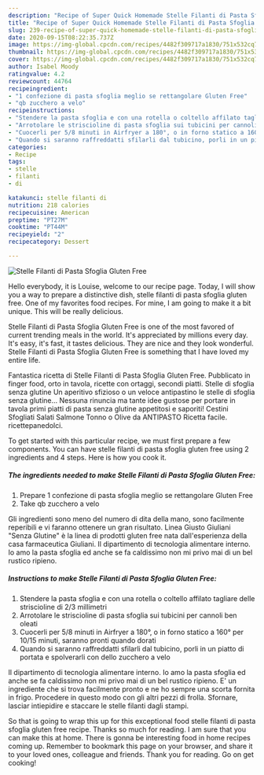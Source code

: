 ```yaml
---
description: "Recipe of Super Quick Homemade Stelle Filanti di Pasta Sfoglia Gluten Free"
title: "Recipe of Super Quick Homemade Stelle Filanti di Pasta Sfoglia Gluten Free"
slug: 239-recipe-of-super-quick-homemade-stelle-filanti-di-pasta-sfoglia-gluten-free
date: 2020-09-15T08:22:35.737Z
image: https://img-global.cpcdn.com/recipes/4482f309717a1830/751x532cq70/stelle-filanti-di-pasta-sfoglia-gluten-free-recipe-main-photo.jpg
thumbnail: https://img-global.cpcdn.com/recipes/4482f309717a1830/751x532cq70/stelle-filanti-di-pasta-sfoglia-gluten-free-recipe-main-photo.jpg
cover: https://img-global.cpcdn.com/recipes/4482f309717a1830/751x532cq70/stelle-filanti-di-pasta-sfoglia-gluten-free-recipe-main-photo.jpg
author: Isabel Moody
ratingvalue: 4.2
reviewcount: 44764
recipeingredient:
- "1 confezione di pasta sfoglia meglio se rettangolare Gluten Free"
- "qb zucchero a velo"
recipeinstructions:
- "Stendere la pasta sfoglia e con una rotella o coltello affilato tagliare delle striscioline di 2/3 millimetri"
- "Arrotolare le striscioline di pasta sfoglia sui tubicini per cannoli ben oleati"
- "Cuocerli per 5/8 minuti in Airfryer a 180°, o in forno statico a 160° per 10/15 minuti, saranno pronti quando dorati"
- "Quando si saranno raffreddatti sfilarli dal tubicino, porli in un piatto di portata e spolverarli con dello zucchero a velo"
categories:
- Recipe
tags:
- stelle
- filanti
- di

katakunci: stelle filanti di 
nutrition: 218 calories
recipecuisine: American
preptime: "PT27M"
cooktime: "PT44M"
recipeyield: "2"
recipecategory: Dessert

---
```



![Stelle Filanti di Pasta Sfoglia Gluten Free](https://img-global.cpcdn.com/recipes/4482f309717a1830/751x532cq70/stelle-filanti-di-pasta-sfoglia-gluten-free-recipe-main-photo.jpg)

Hello everybody, it is Louise, welcome to our recipe page. Today, I will show you a way to prepare a distinctive dish, stelle filanti di pasta sfoglia gluten free. One of my favorites food recipes. For mine, I am going to make it a bit unique. This will be really delicious.

Stelle Filanti di Pasta Sfoglia Gluten Free is one of the most favored of current trending meals in the world. It's appreciated by millions every day. It's easy, it's fast, it tastes delicious. They are nice and they look wonderful. Stelle Filanti di Pasta Sfoglia Gluten Free is something that I have loved my entire life.

Fantastica ricetta di Stelle Filanti di Pasta Sfoglia Gluten Free. Pubblicato in finger food, orto in tavola, ricette con ortaggi, secondi piatti. Stelle di sfoglia senza glutine Un aperitivo sfizioso o un veloce antipastino le stelle di sfoglia senza glutine… Nessuna rinuncia ma tante idee gustose per portare in tavola primi piatti di pasta senza glutine appetitosi e saporiti! Cestini Sfogliati Salati Salmone Tonno o Olive da ANTIPASTO Ricetta facile. ricettepanedolci.


To get started with this particular recipe, we must first prepare a few components. You can have stelle filanti di pasta sfoglia gluten free using 2 ingredients and 4 steps. Here is how you cook it.

<!--inarticleads1-->

##### The ingredients needed to make Stelle Filanti di Pasta Sfoglia Gluten Free:

1. Prepare 1 confezione di pasta sfoglia meglio se rettangolare Gluten Free
1. Take qb zucchero a velo


Gli ingredienti sono meno del numero di dita della mano, sono facilmente reperibili e vi faranno ottenere un gran risultato. Linea Giusto Giuliani &#34;Senza Glutine&#34; è la linea di prodotti gluten free nata dall&#39;esperienza della casa farmaceutica Giuliani. Il dipartimento di tecnologia alimentare interno. Io amo la pasta sfoglia ed anche se fa caldissimo non mi privo mai di un bel rustico ripieno. 

<!--inarticleads2-->

##### Instructions to make Stelle Filanti di Pasta Sfoglia Gluten Free:

1. Stendere la pasta sfoglia e con una rotella o coltello affilato tagliare delle striscioline di 2/3 millimetri
1. Arrotolare le striscioline di pasta sfoglia sui tubicini per cannoli ben oleati
1. Cuocerli per 5/8 minuti in Airfryer a 180°, o in forno statico a 160° per 10/15 minuti, saranno pronti quando dorati
1. Quando si saranno raffreddatti sfilarli dal tubicino, porli in un piatto di portata e spolverarli con dello zucchero a velo


Il dipartimento di tecnologia alimentare interno. Io amo la pasta sfoglia ed anche se fa caldissimo non mi privo mai di un bel rustico ripieno. E&#39; un ingrediente che si trova facilmente pronto e ne ho sempre una scorta fornita in frigo. Procedere in questo modo con gli altri pezzi di frolla. Sfornare, lasciar intiepidire e staccare le stelle filanti dagli stampi. 

So that is going to wrap this up for this exceptional food stelle filanti di pasta sfoglia gluten free recipe. Thanks so much for reading. I am sure that you can make this at home. There is gonna be interesting food in home recipes coming up. Remember to bookmark this page on your browser, and share it to your loved ones, colleague and friends. Thank you for reading. Go on get cooking!
